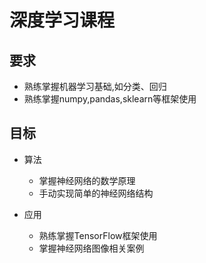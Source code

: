 # 深度学习课程

## 要求

- 熟练掌握机器学习基础,如分类、回归
- 熟练掌握numpy,pandas,sklearn等框架使用

## 目标

- 算法

  * 掌握神经网络的数学原理

  - 手动实现简单的神经网络结构

- 应用

  - 熟练掌握TensorFlow框架使用
  - 掌握神经网络图像相关案例

